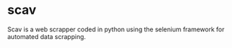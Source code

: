 # scav
Scav is a web scrapper coded in python using the selenium framework for automated data scrapping.
